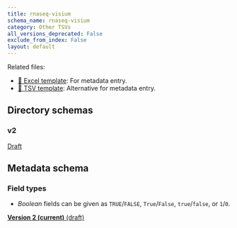 ```yaml
---
title: rnaseq-visium
schema_name: rnaseq-visium
category: Other TSVs
all_versions_deprecated: False
exclude_from_index: False
layout: default
---
```


Related files:

- [📝 Excel template](https://raw.githubusercontent.com/hubmapconsortium/ingest-validation-tools/main/docs/rnaseq-visium/rnaseq-visium-metadata.xlsx): For metadata entry.
- [📝 TSV template](https://raw.githubusercontent.com/hubmapconsortium/ingest-validation-tools/main/docs/rnaseq-visium/rnaseq-visium-metadata.tsv): Alternative for metadata entry.



## Directory schemas
### v2
<summary><a href="https://docs.google.com/spreadsheets/d/10Om2iinTwfLn1ySWtovmcm35cQnyg0Pm-rRd0a-eMjc">Draft</a></summary>





## Metadata schema

### Field types
- *Boolean* fields can be given as `TRUE`/`FALSE`, `True`/`False`, `true`/`false`, or `1`/`0`.  


<summary><a href="https://docs.google.com/spreadsheets/d/1YNyMWvDTZzuj8m4fgdwLI6Wht1C3zb_s2kTONEVkZmo"><b>Version 2 (current)</b> (draft)</a></summary>


